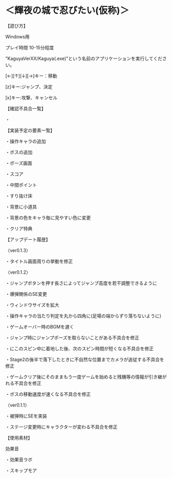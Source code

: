 # ＜輝夜の城で忍びたい(仮称)＞
【遊び方】

Windows用

プレイ時間 10-15分程度

"KaguyaVerXX/Kaguya(.exe)"という名前のアプリケーションを実行してください。



[←][↑][↓][→]キー：移動

[z]キー:ジャンプ、決定

[x]キー:攻撃、キャンセル



【確認不具合一覧】

・

【実装予定の要素一覧】

・操作キャラの追加

・ボスの追加

・ポーズ画面

・スコア

・中間ポイント

・すり抜け床

・背景に小道具

・背景の色をキャラ毎に見やすい色に変更

・クリア特典




【アップデート履歴】

〈ver0.1.3〉

・タイトル画面周りの挙動を修正

〈ver0.1.2〉

・ジャンプボタンを押す長さによってジャンプ高度を若干調整できるように

・爆弾関係のSE変更

・ウィンドウサイズを拡大

・操作キャラの当たり判定を丸から四角に(足場の端からずり落ちないように)

・ゲームオーバー時のBGMを遅く



・ジャンプ時にジャンプポーズを取らないことがある不具合を修正

・にこのスピン中に着地した後、次のスピン時間が短くなる不具合を修正

・Stage2の後半で落下したときに不自然な位置までカメラが追従する不具合を修正

・ゲームクリア後にそのままもう一度ゲームを始めると残機等の情報が引き継がれる不具合を修正

・ボスの移動速度が速くなる不具合を修正

〈ver0.1.1〉

・被弾時にSEを実装


・ステージ変更時にキャラクターが変わる不具合を修正




【使用素材】

効果音

・効果音ラボ

・スキップモア


